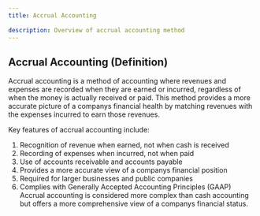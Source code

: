 ```yaml
--- 
title: Accrual Accounting 
 
description: Overview of accrual accounting method 
--- 
```


## Accrual Accounting (Definition) 

Accrual accounting is a method of accounting where revenues and expenses are recorded when they are earned or incurred, regardless of when the money is actually received or paid. This method provides a more accurate picture of a companys financial health by matching revenues with the expenses incurred to earn those revenues. 

Key features of accrual accounting include: 

1. Recognition of revenue when earned, not when cash is received 
2. Recording of expenses when incurred, not when paid 
3. Use of accounts receivable and accounts payable 
4. Provides a more accurate view of a companys financial position 
5. Required for larger businesses and public companies 
6. Complies with Generally Accepted Accounting Principles (GAAP) Accrual accounting is considered more complex than cash accounting but offers a more comprehensive view of a companys financial status.